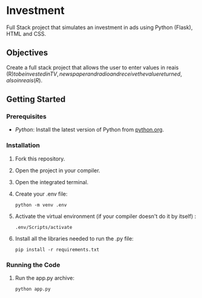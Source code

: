 # Investment

Full Stack project that simulates an investment in ads using Python (Flask), HTML and CSS.

## Objectives

Create a full stack project that allows the user to enter values ​​in reais (R$) to be invested in TV, newspaper and radio and receive the value returned, also in reais (R$).

## Getting Started

### Prerequisites

- *Python*: Install the latest version of Python from [python.org](https://www.python.org/).

### Installation

1. Fork this repository.
   
2. Open the project in your compiler.
   
3. Open the integrated terminal.
   
4. Create your .env file:
   
   ```
   python -m venv .env
   ```
   
5. Activate the virtual environment (if your compiler doesn't do it by itself) :

   ```
   .env/Scripts/activate
   ```
   
6. Install all the libraries needed to run the .py file:

   ```
   pip install -r requirements.txt
   ```

### Running the Code

1. Run the app.py archive:

   ```
   python app.py
   ```
